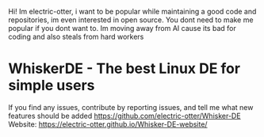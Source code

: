 Hi! Im electric-otter, i want to be popular while maintaining a good code and repositories, im even interested in open source. You dont need to make me popular if you dont want to. Im moving away from AI cause its bad for coding and also steals from hard workers
# WhiskerDE - The best Linux DE for simple users
If you find any issues, contribute by reporting issues, and tell me what new features should be added
https://github.com/electric-otter/Whisker-DE
Website: https://electric-otter.github.io/Whisker-DE-website/
